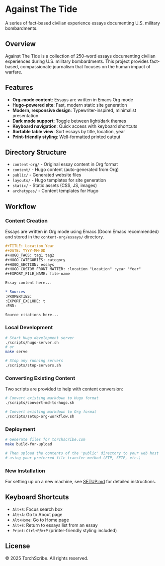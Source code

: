 # Against The Tide

A series of fact-based civilian experience essays documenting U.S. military bombardments.

## Overview

Against The Tide is a collection of 250-word essays documenting civilian experiences during U.S. military bombardments. This project provides fact-based, compassionate journalism that focuses on the human impact of warfare.

## Features

- **Org-mode content**: Essays are written in Emacs Org mode
- **Hugo-powered site**: Fast, modern static site generation
- **Modern, responsive design**: Typewriter-inspired, minimalist presentation 
- **Dark mode support**: Toggle between light/dark themes
- **Keyboard navigation**: Quick access with keyboard shortcuts
- **Sortable table view**: Sort essays by title, location, year
- **Print-friendly styling**: Well-formatted printed output

## Directory Structure

- `content-org/` - Original essay content in Org format
- `content/` - Hugo content (auto-generated from Org)
- `public/` - Generated website files
- `layouts/` - Hugo templates for site generation
- `static/` - Static assets (CSS, JS, images)
- `archetypes/` - Content templates for Hugo

## Workflow

### Content Creation

Essays are written in Org mode using Emacs (Doom Emacs recommended) and stored in the `content-org/essays/` directory.

```org
#+TITLE: Location Year
#+DATE: YYYY-MM-DD
#+HUGO_TAGS: tag1 tag2
#+HUGO_CATEGORIES: category
#+HUGO_SECTION: essays
#+HUGO_CUSTOM_FRONT_MATTER: :location "Location" :year "Year"
#+EXPORT_FILE_NAME: file-name

Essay content here...

* Sources
:PROPERTIES:
:EXPORT_EXCLUDE: t
:END:

Source citations here...
```

### Local Development

```bash
# Start Hugo development server
./scripts/hugo-server.sh
# or
make serve

# Stop any running servers
./scripts/stop-servers.sh
```

### Converting Existing Content

Two scripts are provided to help with content conversion:

```bash
# Convert existing markdown to Hugo format
./scripts/convert-md-to-hugo.sh

# Convert existing markdown to Org format
./scripts/setup-org-workflow.sh
```

### Deployment

```bash
# Generate files for torchscribe.com
make build-for-upload

# Then upload the contents of the 'public' directory to your web host
# using your preferred file transfer method (FTP, SFTP, etc.)
```

### New Installation

For setting up on a new machine, see [SETUP.md](SETUP.md) for detailed instructions.

## Keyboard Shortcuts

- `Alt+S`: Focus search box
- `Alt+A`: Go to About page
- `Alt+Home`: Go to Home page
- `Alt+E`: Return to essays list from an essay
- `Print`: `Ctrl+P`/`⌘+P` (printer-friendly styling included)

## License

© 2025 TorchScribe. All rights reserved.